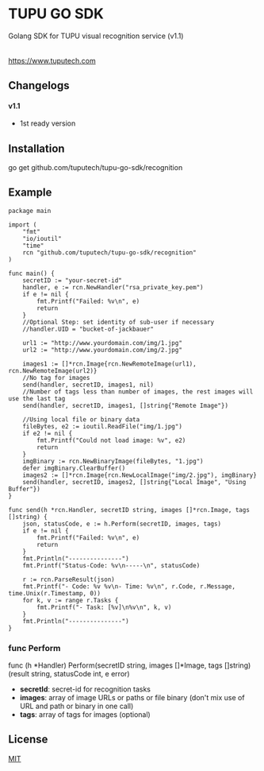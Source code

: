 # TUPU GO SDK

Golang SDK for TUPU visual recognition service (v1.1)
######  
<https://www.tuputech.com>

## Changelogs
#### v1.1
- 1st ready version

## Installation
go get github.com/tuputech/tupu-go-sdk/recognition

## Example

```
package main

import (
	"fmt"
	"io/ioutil"
	"time"
	rcn "github.com/tuputech/tupu-go-sdk/recognition"
)

func main() {
	secretID := "your-secret-id"
	handler, e := rcn.NewHandler("rsa_private_key.pem")
	if e != nil {
		fmt.Printf("Failed: %v\n", e)
		return
	}
	//Optional Step: set identity of sub-user if necessary
	//handler.UID = "bucket-of-jackbauer"

	url1 := "http://www.yourdomain.com/img/1.jpg"
	url2 := "http://www.yourdomain.com/img/2.jpg"

	images1 := []*rcn.Image{rcn.NewRemoteImage(url1), rcn.NewRemoteImage(url2)}
	//No tag for images
	send(handler, secretID, images1, nil)
	//Number of tags less than number of images, the rest images will use the last tag
	send(handler, secretID, images1, []string{"Remote Image"})

	//Using local file or binary data
	fileBytes, e2 := ioutil.ReadFile("img/1.jpg")
	if e2 != nil {
		fmt.Printf("Could not load image: %v", e2)
		return
	}
	imgBinary := rcn.NewBinaryImage(fileBytes, "1.jpg")
	defer imgBinary.ClearBuffer()
	images2 := []*rcn.Image{rcn.NewLocalImage("img/2.jpg"), imgBinary}
	send(handler, secretID, images2, []string{"Local Image", "Using Buffer"})
}

func send(h *rcn.Handler, secretID string, images []*rcn.Image, tags []string) {
	json, statusCode, e := h.Perform(secretID, images, tags)
	if e != nil {
		fmt.Printf("Failed: %v\n", e)
		return
	}
	fmt.Println("---------------")
	fmt.Printf("Status-Code: %v\n-----\n", statusCode)

	r := rcn.ParseResult(json)
	fmt.Printf("- Code: %v %v\n- Time: %v\n", r.Code, r.Message, time.Unix(r.Timestamp, 0))
	for k, v := range r.Tasks {
		fmt.Printf("- Task: [%v]\n%v\n", k, v)
	}
	fmt.Println("---------------")
}
```

### func Perform
func (h *Handler) Perform(secretID string, images []*Image, tags []string) (result string, statusCode int, e error)

- **secretId**: secret-id for recognition tasks
- **images**: array of image URLs or paths or file binary (don't mix use of URL and path or binary in one call)
- **tags**: array of tags for images (optional)

## License

[MIT](http://www.opensource.org/licenses/mit-license.php)
